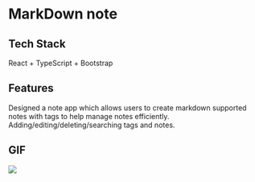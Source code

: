 # MarkDown note

## Tech Stack
React + TypeScript + Bootstrap



## Features
Designed a note app which allows users to create markdown supported notes with tags to help manage notes efficiently.
Adding/editing/deleting/searching tags and notes.


## GIF 
![](https://github.com/sleepsheee/My-MarkDown-Note/blob/main/Markdown.gif)
